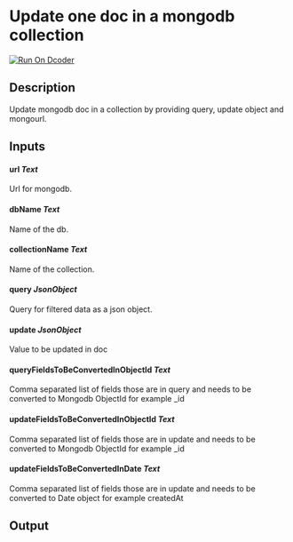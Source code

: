 # Update one doc in a mongodb collection
[![Run On Dcoder](https://static-content.dcoder.tech/dcoder-assets/run-on-dcoder.svg)](https://code.dcoder.tech/feed/project/6173e81b22cec6b16fc1fb0e)

## Description
Update mongodb doc in a collection by providing query, update object and mongourl.

## Inputs
#### **url**  *Text*
Url for mongodb.
#### **dbName**  *Text*
Name of the db.
#### **collectionName**  *Text*
Name of the collection.
#### **query**  *JsonObject*
Query for filtered data as a json object.
#### **update**  *JsonObject*
Value to be updated in doc
#### **queryFieldsToBeConvertedInObjectId**  *Text*
Comma separated list of fields those are in query and needs to be converted to Mongodb ObjectId for example _id
#### **updateFieldsToBeConvertedInObjectId**  *Text*
Comma separated list of fields those are in update and needs to be converted to Mongodb ObjectId for example _id
#### **updateFieldsToBeConvertedInDate**  *Text*
Comma separated list of fields those are in update and needs to be converted to Date object for example createdAt

## Output

